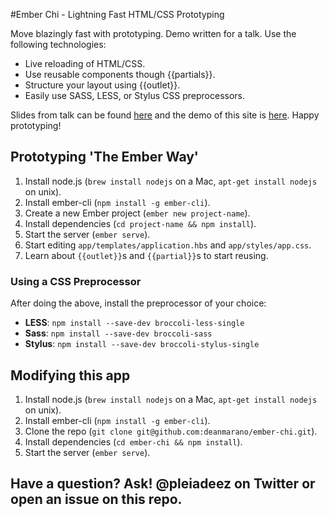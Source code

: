 #Ember Chi - Lightning Fast HTML/CSS Prototyping

Move blazingly fast with prototyping. Demo written for a talk. Use the following technologies:

* Live reloading of HTML/CSS.
* Use reusable components though {{partials}}.
* Structure your layout using {{outlet}}.
* Easily use SASS, LESS, or Stylus CSS preprocessors.

Slides from talk can be found [here](http://slides.com/il1019/prototypes#/) and the demo of this site is [here](http://deanmarano.github.io/ember-chi/). Happy prototyping!

## Prototyping 'The Ember Way'

1. Install node.js (`brew install nodejs` on a Mac, `apt-get install nodejs` on unix).
2. Install ember-cli (`npm install -g ember-cli`).
3. Create a new Ember project (`ember new project-name`).
4. Install dependencies (`cd project-name && npm install`).
5. Start the server (`ember serve`).
6. Start editing `app/templates/application.hbs` and `app/styles/app.css`.
7. Learn about `{{outlet}}`s and `{{partial}}`s to start reusing.

### Using a CSS Preprocessor

After doing the above, install the preprocessor of your choice:

* __LESS__: `npm install --save-dev broccoli-less-single`
* __Sass__: `npm install --save-dev broccoli-sass`
* __Stylus__: `npm install --save-dev broccoli-stylus-single`

## Modifying this app

1. Install node.js (`brew install nodejs` on a Mac, `apt-get install nodejs` on unix).
2. Install ember-cli (`npm install -g ember-cli`).
3. Clone the repo (`git clone git@github.com:deanmarano/ember-chi.git`).
4. Install dependencies (`cd ember-chi && npm install`).
5. Start the server (`ember serve`).

## Have a question? Ask! @pleiadeez on Twitter or open an issue on this repo.
